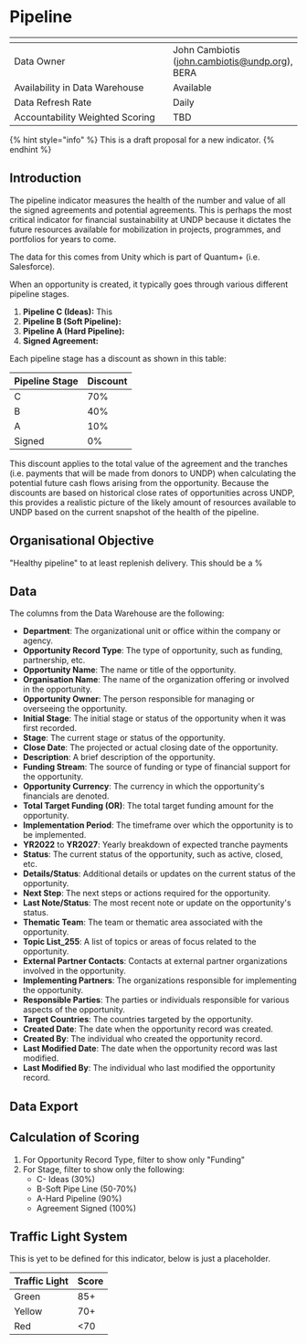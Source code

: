 # Pipeline

<table data-header-hidden><thead><tr><th width="289"></th><th></th></tr></thead><tbody><tr><td>Data Owner</td><td>John Cambiotis (<a href="mailto:john.cambiotis@undp.org">john.cambiotis@undp.org</a>), BERA</td></tr><tr><td>Availability in Data Warehouse</td><td>Available</td></tr><tr><td>Data Refresh Rate</td><td>Daily</td></tr><tr><td>Accountability Weighted Scoring</td><td>TBD</td></tr></tbody></table>

{% hint style="info" %}
This is a draft proposal for a new indicator.&#x20;
{% endhint %}

## Introduction

The pipeline indicator measures the health of the number and value of all the signed agreements and potential agreements. This is perhaps the most critical indicator for financial sustainability at UNDP because it dictates the future resources available for mobilization in projects, programmes, and portfolios for years to come. 

The data for this comes from Unity which is part of Quantum+ (i.e. Salesforce).

When an opportunity is created, it typically goes through various different pipeline stages. 

1. **Pipeline C (Ideas):** This 
2. **Pipeline B (Soft Pipeline):**
3. **Pipeline A (Hard Pipeline):**
4. **Signed Agreement:** 

Each pipeline stage has a discount as shown in this table:

| Pipeline Stage  | Discount |
| --------------- | ----- |
| C           | 70%   |
| B          | 40%   |
| A          | 10%   |
| Signed             | 0%   |


This discount applies to the total value of the agreement and the tranches (i.e. payments that will be made from donors to UNDP) when calculating the potential future cash flows arising from the opportunity. Because the discounts are based on historical close rates of opportunities across UNDP, this provides a realistic picture of the likely amount of resources available to UNDP based on the current snapshot of the health of the pipeline.


## Organisational Objective

"Healthy pipeline" to at least replenish delivery. This should be a %&#x20;

## Data

The columns from the Data Warehouse are the following:

* **Department**: The organizational unit or office within the company or agency.
* **Opportunity Record Type**: The type of opportunity, such as funding, partnership, etc.
* **Opportunity Name**: The name or title of the opportunity.
* **Organisation Name**: The name of the organization offering or involved in the opportunity.
* **Opportunity Owner**: The person responsible for managing or overseeing the opportunity.
* **Initial Stage**: The initial stage or status of the opportunity when it was first recorded.
* **Stage**: The current stage or status of the opportunity.
* **Close Date**: The projected or actual closing date of the opportunity.
* **Description**: A brief description of the opportunity.
* **Funding Stream**: The source of funding or type of financial support for the opportunity.
* **Opportunity Currency**: The currency in which the opportunity's financials are denoted.
* **Total Target Funding (OR)**: The total target funding amount for the opportunity.
* **Implementation Period**: The timeframe over which the opportunity is to be implemented.
* **YR2022** to **YR2027**: Yearly breakdown of expected tranche payments
* **Status**: The current status of the opportunity, such as active, closed, etc.
* **Details/Status**: Additional details or updates on the current status of the opportunity.
* **Next Step**: The next steps or actions required for the opportunity.
* **Last Note/Status**: The most recent note or update on the opportunity's status.
* **Thematic Team**: The team or thematic area associated with the opportunity.
* **Topic List\_255**: A list of topics or areas of focus related to the opportunity.
* **External Partner Contacts**: Contacts at external partner organizations involved in the opportunity.
* **Implementing Partners**: The organizations responsible for implementing the opportunity.
* **Responsible Parties**: The parties or individuals responsible for various aspects of the opportunity.
* **Target Countries**: The countries targeted by the opportunity.
* **Created Date**: The date when the opportunity record was created.
* **Created By**: The individual who created the opportunity record.
* **Last Modified Date**: The date when the opportunity record was last modified.
* **Last Modified By**: The individual who last modified the opportunity record.


## Data Export

## Calculation of Scoring


1. For Opportunity Record Type, filter to show only "Funding"
2. For Stage, filter to show only the following:
   * C- Ideas (30%)
   * B-Soft Pipe Line (50-70%)
   * A-Hard Pipeline (90%)
   * Agreement Signed (100%)



## Traffic Light System

This is yet to be defined for this indicator, below is just a placeholder. 

| Traffic Light | Score |
| ------------- | ----- |
| Green         | 85+   |
| Yellow        | 70+   |
| Red           | <70   |

